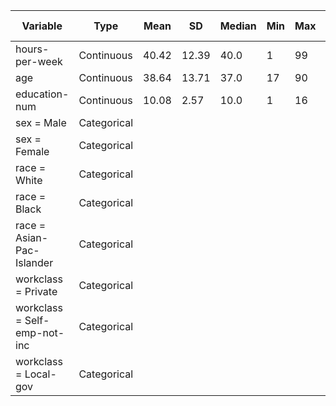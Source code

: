 | Variable | Type | Mean | SD | Median | Min | Max | Mode | Missing (n) | Missing (%) | Count | Proportion (%) |
| --- | --- | --- | --- | --- | --- | --- | --- | --- | --- | --- | --- |
| hours-per-week | Continuous | 40.42 | 12.39 | 40.0 | 1 | 99 | 40 | 0 | 0.0 | 48842 | 100.0 |
| age | Continuous | 38.64 | 13.71 | 37.0 | 17 | 90 | 36 | 0 | 0.0 | 48842 | 100.0 |
| education-num | Continuous | 10.08 | 2.57 | 10.0 | 1 | 16 | 9 | 0 | 0.0 | 48842 | 100.0 |
| sex = Male | Categorical |  |  |  |  |  | Male | 0 | 0.0 | 32650 | 66.85 |
| sex = Female | Categorical |  |  |  |  |  | Male | 0 | 0.0 | 16192 | 33.15 |
| race = White | Categorical |  |  |  |  |  | White | 0 | 0.0 | 41762 | 85.5 |
| race = Black | Categorical |  |  |  |  |  | White | 0 | 0.0 | 4685 | 9.59 |
| race = Asian-Pac-Islander | Categorical |  |  |  |  |  | White | 0 | 0.0 | 1519 | 3.11 |
| workclass = Private | Categorical |  |  |  |  |  | Private | 963 | 1.97 | 33906 | 69.42 |
| workclass = Self-emp-not-inc | Categorical |  |  |  |  |  | Private | 963 | 1.97 | 3862 | 7.91 |
| workclass = Local-gov | Categorical |  |  |  |  |  | Private | 963 | 1.97 | 3136 | 6.42 |
